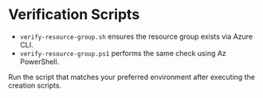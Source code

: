 # Verification Scripts

- `verify-resource-group.sh` ensures the resource group exists via Azure CLI.
- `verify-resource-group.ps1` performs the same check using Az PowerShell.

Run the script that matches your preferred environment after executing the creation scripts.
